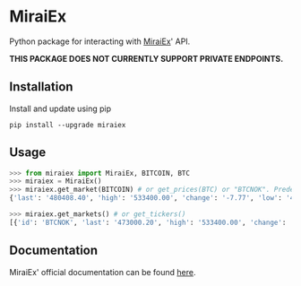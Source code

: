 # MiraiEx
Python package for interacting with [MiraiEx](https://miraiex.com)' API.

**THIS PACKAGE DOES NOT CURRENTLY SUPPORT PRIVATE ENDPOINTS.**

## Installation
Install and update using pip
```text
pip install --upgrade miraiex
```

## Usage
```python
>>> from miraiex import MiraiEx, BITCOIN, BTC
>>> miraiex = MiraiEx()
>>> miraiex.get_market(BITCOIN) # or get_prices(BTC) or "BTCNOK". Predefined tickers can be found in markets.py
{'last': '480408.40', 'high': '533400.00', 'change': '-7.77', 'low': '460000.00', 'volume': '46.86'}

>>> miraiex.get_markets() # or get_tickers()
[{'id': 'BTCNOK', 'last': '473000.20', 'high': '533400.00', 'change': '-9.25', 'low': '460000.00', 'volume': '47.21'}, {'id': 'DAINOK', 'last': '8.48', 'high': '8.87', 'change': '1.92', 'low': '8.33', 'volume': '38116.06'}, {'id': 'ETHNOK', 'last': '19854.80', 'high': '21286.41', 'change': '-3.1', 'low': '17316.79', 'volume': '449.21'}, {'id': 'LTCNOK', 'last': '2258.47', 'high': '2840.55', 'change': '-20.19', 'low': '2090.05', 'volume': '1541.88'}, {'id': 'XRPNOK', 'last': '11.61', 'high': '14.38', 'change': '-17.07', 'low': '9.96', 'volume': '1362611.64'}]
```

## Documentation
MiraiEx' official documentation can be found [here](https://developers.miraiex.com/#/).